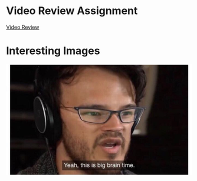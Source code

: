 # Video Review Assignment
[Video Review](TestText.txt)

# Interesting Images
![Image of Yaktocat](test.jpg)
